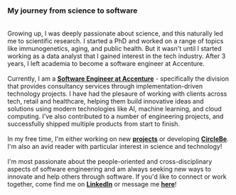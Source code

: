 ### **My journey from science to software**

\
Growing up, I was deeply passionate about science, and this naturally led me to scientific research. I started a PhD and worked on a range of topics like immunogenetics, aging, and public health. But it wasn't until I started working as a data analyst that I gained interest in the tech industry. After 3 years, I left academia to become a software engineer at Accenture.
\
\
Currently, I am a **[Software Engineer at Accenture](https://www.accenture.com/gb-en/about/technology-index)** - specifically the division that provides consultancy services through implementation-driven technology projects. I have had the plesaure of working with clients across tech, retail and healthcare, helping them build innovative ideas and solutions using modern technologies like AI, machine learning, and cloud computing. I’ve also contributed to a number of engineering projects, and successfully shipped multiple products from start to finish.
\
\
In my free time, I'm either working on new **[projects](/projects)** or developing **[CircleBe](https://www.circlebe.com/)**. I'm also an avid reader with particular interest in science and technology!
\
\
I'm most passionate about the people-oriented and cross-disciplinary aspects of software engineering and am always seeking new ways to innovate and help others through software. If you'd like to connect or work together, come find me on **[LinkedIn](https://www.linkedin.com/in/mikeechong/)** or message me **[here](/contact)**!
